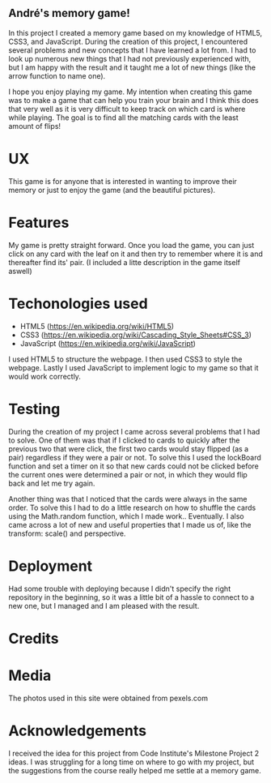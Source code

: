 ## André's memory game!
In this project I created a memory game based on my knowledge of HTML5, CSS3, and JavaScript.
During the creation of this project, I encountered several problems and new concepts that I have learned a lot from.
I had to look up numerous new things that I had not previously experienced with, but I am happy with the result and it taught me a lot of new things (like the arrow function to name one).

I hope you enjoy playing my game. My intention when creating this game was to make a game that can help you train your brain and I think this does that very well as it is very difficult to keep track on which card is where while playing.
The goal is to find all the matching cards with the least amount of flips!

# UX

This game is for anyone that is interested in wanting to improve their memory or just to enjoy the game (and the beautiful pictures).

# Features

My game is pretty straight forward. Once you load the game, you can just click on any card with the leaf on it and then
try to remember where it is and thereafter find its' pair. (I included a litte description in the game itself aswell)

# Techonologies used
- HTML5 (https://en.wikipedia.org/wiki/HTML5)
- CSS3 (https://en.wikipedia.org/wiki/Cascading_Style_Sheets#CSS_3)
- JavaScript (https://en.wikipedia.org/wiki/JavaScript)

I used HTML5 to structure the webpage.
I then used CSS3 to style the webpage.
Lastly I used JavaScript to implement logic to my game so that it would work correctly.

# Testing

During the creation of my project I came across several problems that I had to solve. 
One of them was that if I clicked to cards to quickly after the previous two that were click, the first two cards
would stay flipped (as a pair) regardless if they were a pair or not. To solve this I used the lockBoard function and set a timer on it
so that new cards could not be clicked before the current ones were determined a pair or not, in which they would flip back and let me try again.

Another thing was that I noticed that the cards were always in the same order. To solve this I had to do a little research on how to
shuffle the cards using the Math.random function, which I made work.. Eventually.
I also came across a lot of new and useful properties that I made us of, like the transform: scale() and perspective.

# Deployment
Had some trouble with deploying because I didn't specify the right repository in the beginning, so it 
was a little bit of a hassle to connect to a new one, but I managed and I am pleased with the result.

# Credits

# Media
The photos used in this site were obtained from pexels.com

# Acknowledgements
I received the idea for this project from Code Institute's Milestone Project 2 ideas. I was struggling for a long time on
where to go with my project, but the suggestions from the course really helped me settle at a memory game.